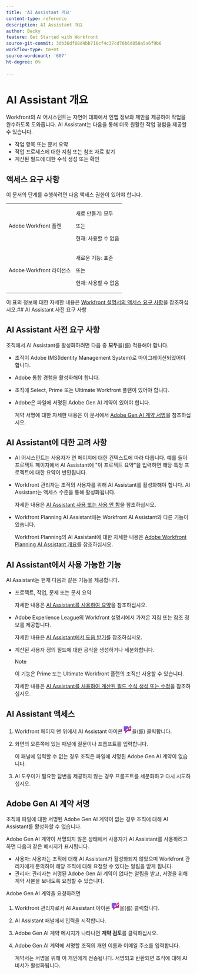 ```yaml
---
title: 'AI Assistant 개요'
content-type: reference
description: AI Assistant 개요
author: Becky
feature: Get Started with Workfront
source-git-commit: 3db36df88d4bb716cf4c37cd76b6d058a5a6f9b6
workflow-type: tm+mt
source-wordcount: '607'
ht-degree: 0%

---
```


# AI Assistant 개요

Workfront의 AI 어시스턴트는 자연어 대화에서 인앱 정보와 제안을 제공하여 작업을 완수하도록 도와줍니다. AI Assistant는 다음을 통해 더욱 원활한 작업 경험을 제공할 수 있습니다.

* 작업 항목 또는 문서 요약
* 작업 프로세스에 대한 지침 또는 참조 자료 찾기
* 계산된 필드에 대한 수식 생성 또는 확인

## 액세스 요구 사항

이 문서의 단계를 수행하려면 다음 액세스 권한이 있어야 합니다.

<table style="table-layout:auto"> 
 <col> 
 <col> 
 <tbody> 
  <tr> 
   <td role="rowheader">Adobe Workfront 플랜</td> 
   <td><p>새로 만들기: 모두</p>
       <p>또는</p>
       <p>현재: 사용할 수 없음</p></td>
  </tr> 
  <tr> 
   <td role="rowheader">Adobe Workfront 라이선스</td> 
   <td><p>새로운 기능: 표준</p>
       <p>또는</p>
       <p>현재: 사용할 수 없음</p></td>
  </tr> 
 </tbody> 
</table>

이 표의 정보에 대한 자세한 내용은 [Workfront 설명서의 액세스 요구 사항](/help/quicksilver/administration-and-setup/add-users/access-levels-and-object-permissions/access-level-requirements-in-documentation.md)을 참조하십시오.## AI Assistant 사전 요구 사항

## AI Assistant 사전 요구 사항

조직에서 AI Assistant를 활성화하려면 다음 중 **모두**&#x200B;을(를) 적용해야 합니다.

* 조직이 Adobe IMS(Identity Management System)로 마이그레이션되었어야 합니다.
* Adobe 통합 경험을 활성화해야 합니다.
* 조직에 Select, Prime 또는 Ultimate Workfront 플랜이 있어야 합니다.
* Adobe은 파일에 서명된 Adobe Gen AI 계약이 있어야 합니다.

  계약 서명에 대한 자세한 내용은 이 문서에서 [Adobe Gen AI 계약 서명](/help/quicksilver/workfront-basics/ai-assistant/ai-assistant-overview.md#sign-the-adobe-gen-ai-agreement)을 참조하십시오.

## AI Assistant에 대한 고려 사항

* AI 어시스턴트는 사용자가 연 페이지에 대한 컨텍스트에 따라 다릅니다. 예를 들어 프로젝트 페이지에서 AI Assistant에 &quot;이 프로젝트 요약&quot;을 입력하면 해당 특정 프로젝트에 대한 요약이 반환됩니다.
* Workfront 관리자는 조직의 사용자를 위해 AI Assistant를 활성화해야 합니다. AI Assistant는 액세스 수준을 통해 활성화됩니다.

  자세한 내용은 [AI Assistant 사용 또는 사용 안 함](/help/quicksilver/workfront-basics/ai-assistant/enable-or-disable-assistant.md)을 참조하십시오.

* Workfront Planning AI Assistant에는 Workfront AI Assistant와 다른 기능이 있습니다.

  Workfront Planning의 AI Assistant에 대한 자세한 내용은 [Adobe Workfront Planning AI Assistant 개요](/help/quicksilver/planning/general/planning-ai-assistant-overview.md)를 참조하십시오.


## AI Assistant에서 사용 가능한 기능

AI Assistant는 현재 다음과 같은 기능을 제공합니다.

* 프로젝트, 작업, 문제 또는 문서 요약

  자세한 내용은 [AI Assistant를 사용하여 요약](/help/quicksilver/workfront-basics/ai-assistant/summarize-this.md)을 참조하십시오.

* Adobe Experience League의 Workfront 설명서에서 가져온 지침 또는 참조 정보를 제공합니다.

  자세한 내용은 [AI Assistant에서 도움 받기](/help/quicksilver/workfront-basics/ai-assistant/use-ai-to-retrieve-instructions.md)를 참조하십시오.

* 계산된 사용자 정의 필드에 대한 공식을 생성하거나 세분화합니다.

  >[!NOTE]
  >
  >이 기능은 Prime 또는 Ultimate Workfront 플랜의 조직만 사용할 수 있습니다.

  자세한 내용은 [AI Assistant를 사용하여 계산된 필드 수식 생성 또는 수정](/help/quicksilver/workfront-basics/ai-assistant/use-ai-assistant-to-check-formulas.md)을 참조하십시오.

## AI Assistant 액세스

1. Workfront 페이지 맨 위에서 AI Assistant 아이콘 ![](/help/quicksilver/workfront-basics/ai-assistant/assets/ai-assistant-icon.png)을(를) 클릭합니다.
1. 화면의 오른쪽에 있는 패널에 질문이나 프롬프트를 입력합니다.

   이 패널에 입력할 수 없는 경우 조직은 파일에 서명된 Adobe Gen AI 계약이 없습니다.

1. AI 도우미가 필요한 답변을 제공하지 않는 경우 프롬프트를 세분화하고 다시 시도하십시오.

## Adobe Gen AI 계약 서명

조직에 파일에 대한 서명된 Adobe Gen AI 계약이 없는 경우 조직에 대해 AI Assistant를 활성화할 수 없습니다.

Adobe Gen AI 계약이 서명되지 않은 상태에서 사용자가 AI Assistant를 사용하려고 하면 다음과 같은 메시지가 표시됩니다.

* 사용자: 사용자는 조직에 대해 AI Assistant가 활성화되지 않았으며 Workfront 관리자에게 문의하여 해당 조직에 대해 요청할 수 있다는 알림을 받게 됩니다.
* 관리자: 관리자는 서명된 Adobe Gen AI 계약이 없다는 알림을 받고, 서명을 위해 계약 사본을 보내도록 요청할 수 있습니다.

Adobe Gen AI 계약을 요청하려면

1. Workfront 관리자로서 AI Assistant 아이콘 ![](/help/quicksilver/workfront-basics/ai-assistant/assets/ai-assistant-icon.png)을(를) 클릭합니다.
1. AI Assistant 패널에서 입력을 시작합니다.
1. Adobe Gen AI 계약 메시지가 나타나면 **계약 검토**&#x200B;를 클릭하십시오.
1. Adobe Gen AI 계약에 서명할 조직의 개인 이름과 이메일 주소를 입력합니다.

   계약서는 서명을 위해 이 개인에게 전송됩니다. 서명되고 반환되면 조직에 대해 AI 비서가 활성화됩니다.

